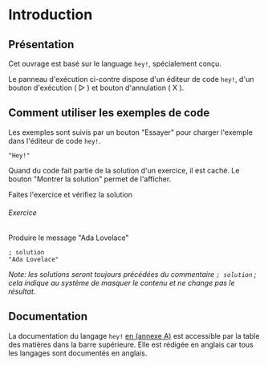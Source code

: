 # Introduction

## Présentation

Cet ouvrage est basé sur le language `hey!`, spécialement conçu.

Le panneau d'exécution ci-contre dispose d'un éditeur de code `hey!`,
d'un bouton d'exécution ( ▷ ) et bouton d'annulation ( X ).

## Comment utiliser les exemples de code
Les exemples sont suivis par un bouton "Essayer" pour charger
l'exemple dans l'éditeur de code `hey!`.

```hey
"Hey!"
```


Quand du code fait partie de la solution d'un exercice, il est caché.
Le bouton "Montrer la solution" permet de l'afficher.

Faites l'exercice et vérifiez la solution

###### Exercice
Produire le message "Ada Lovelace"

```hey
; solution
"Ada Lovelace"
```

*Note: les solutions seront toujours précédées du commentaire `; solution` ;
cela indique au système de masquer le contenu et ne change pas le résultat.*

## Documentation

La documentation du langage `hey!`  [en (annexe A)](/?title=A+-+hey!+documentation) est accessible
par la table des matières dans la barre supérieure.
Elle est rédigée en anglais car tous les langages sont documentés en anglais. 